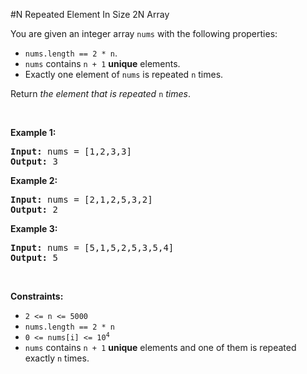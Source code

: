 #N Repeated Element In Size 2N Array
<p>You are given an integer array <code>nums</code> with the following properties:</p>
<ul>
<li><code>nums.length == 2 * n</code>.</li>
<li><code>nums</code> contains <code>n + 1</code> <strong>unique</strong> elements.</li>
<li>Exactly one element of <code>nums</code> is repeated <code>n</code> times.</li>
</ul>
<p>Return <em>the element that is repeated </em><code>n</code><em> times</em>.</p>
<p> </p>
<p><strong class="example">Example 1:</strong></p>
<pre><strong>Input:</strong> nums = [1,2,3,3]
<strong>Output:</strong> 3
</pre><p><strong class="example">Example 2:</strong></p>
<pre><strong>Input:</strong> nums = [2,1,2,5,3,2]
<strong>Output:</strong> 2
</pre><p><strong class="example">Example 3:</strong></p>
<pre><strong>Input:</strong> nums = [5,1,5,2,5,3,5,4]
<strong>Output:</strong> 5
</pre>
<p> </p>
<p><strong>Constraints:</strong></p>
<ul>
<li><code>2 &lt;= n &lt;= 5000</code></li>
<li><code>nums.length == 2 * n</code></li>
<li><code>0 &lt;= nums[i] &lt;= 10<sup>4</sup></code></li>
<li><code>nums</code> contains <code>n + 1</code> <strong>unique</strong> elements and one of them is repeated exactly <code>n</code> times.</li>
</ul>
